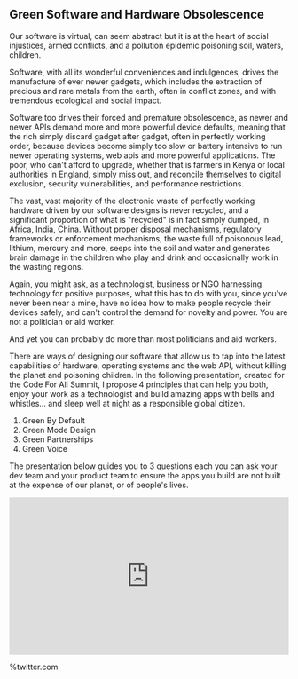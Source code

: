 ## Green Software and Hardware Obsolescence

Our software is virtual, can seem abstract but it is at the heart of social injustices, armed conflicts, and a pollution epidemic poisoning soil, waters, children.

 Software, with all its wonderful conveniences and indulgences, drives the manufacture of ever newer gadgets, which includes the extraction of precious and rare metals from the earth, often in conflict zones, and with tremendous ecological and social impact. 

Software too drives their forced and premature obsolescence, as newer and newer APIs demand more and more powerful device defaults, meaning that the rich simply discard gadget after gadget, often in perfectly working order, because devices become simply too slow or battery intensive to run newer operating systems, web apis and more powerful applications. The poor, who can't afford to upgrade, whether that is farmers in Kenya or local authorities in England, simply miss out, and reconcile themselves to digital exclusion, security vulnerabilities, and performance restrictions. 

The vast, vast majority of the electronic waste of perfectly working hardware driven by our software designs is never recycled, and a significant proportion of what is "recycled" is in fact simply dumped, in Africa, India, China. Without proper disposal mechanisms, regulatory frameworks or enforcement mechanisms, the waste full of poisonous lead, lithium, mercury and more, seeps into the soil and water and generates brain damage in the children who play and drink and occasionally work in the wasting regions.



Again, you might ask, as a technologist, business or NGO harnessing technology for positive purposes, what this has to do with you, since you've never been near a mine, have no idea how to make people recycle their devices safely, and can't control the demand for novelty and power. You are not a politician or aid worker.

And yet you can probably do more than most politicians and aid workers.

There are ways of designing our software that allow us to tap into the latest capabilities of hardware, operating systems and the web API, without killing the planet and poisoning children. In the following presentation, created for the Code For All Summit, I propose 4 principles that can help you both, enjoy your work as a technologist and build amazing apps with bells and whistles... and sleep well at night as a responsible global citizen.

1) Green By Default
2) Green Mode Design
3) Green Partnerships
4) Green Voice

The presentation below guides you to 3 questions each you can ask your dev team and your product team to ensure the apps you build are not built at the expense of our planet, or of people's lives. 

<div style="width: 100%;"><div style="position: relative; padding-bottom: 56.25%; padding-top: 0; height: 0;"><iframe frameborder="0" width="1200" height="675" style="position: absolute; top: 0; left: 0; width: 100%; height: 100%;" src="https://view.genial.ly/631240a645ada40019f5ba2e" type="text/html" allowscriptaccess="always" allowfullscreen="true" scrolling="yes" allownetworking="all"></iframe> </div> </div>


%twitter.com



